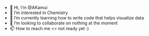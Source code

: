 - 👋 Hi, I’m @AKamui
- 👀 I’m interested in Chemistry
- 🌱 I’m currently learning how to write code that helps visualize data
- 💞️ I’m looking to collaborate on nothing at the moment
- 📫 How to reach me <> not ready yet :)

<!---
AKamui/AKamui is a ✨ special ✨ repository because its `README.md` (this file) appears on your GitHub profile.
You can click the Preview link to take a look at your changes.
--->
